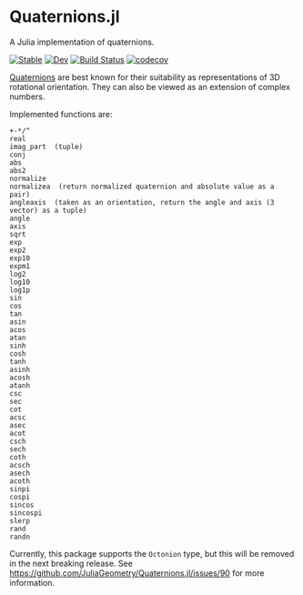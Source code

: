 # Quaternions.jl
A Julia implementation of quaternions.

[![Stable](https://img.shields.io/badge/docs-stable-blue.svg)](https://JuliaGeometry.github.io/Quaternions.jl/stable)
[![Dev](https://img.shields.io/badge/docs-dev-blue.svg)](https://JuliaGeometry.github.io/Quaternions.jl/dev)
[![Build Status](https://github.com/JuliaGeometry/Quaternions.jl/workflows/CI/badge.svg)](https://github.com/JuliaGeometry/Quaternions.jl/actions?query=workflow%3ACI+branch%3Amaster)
[![codecov](https://codecov.io/gh/JuliaGeometry/Quaternions.jl/branch/master/graph/badge.svg?token=dJBiR91dCD)](https://codecov.io/gh/JuliaGeometry/Quaternions.jl)

[Quaternions](http://en.wikipedia.org/wiki/Quaternion) are best known for their suitability
as representations of 3D rotational orientation. They can also be viewed as an extension of complex numbers.

Implemented functions are:

    +-*/^
    real
    imag_part  (tuple)
    conj
    abs
    abs2
    normalize
    normalizea  (return normalized quaternion and absolute value as a pair)
    angleaxis  (taken as an orientation, return the angle and axis (3 vector) as a tuple)
    angle
    axis
    sqrt
    exp
    exp2
    exp10
    expm1
    log2
    log10
    log1p
    sin
    cos
    tan
    asin
    acos
    atan
    sinh
    cosh
    tanh
    asinh
    acosh
    atanh
    csc
    sec
    cot
    acsc
    asec
    acot
    csch
    sech
    coth
    acsch
    asech
    acoth
    sinpi
    cospi
    sincos
    sincospi
    slerp
    rand
    randn

Currently, this package supports the `Octonion` type, but this will be removed in the next breaking release.
See https://github.com/JuliaGeometry/Quaternions.jl/issues/90 for more information.
